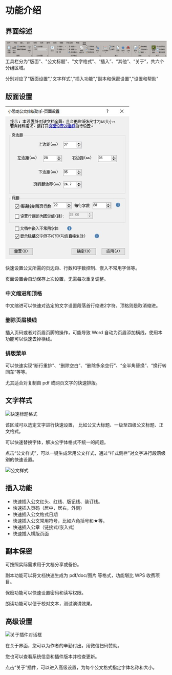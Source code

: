 # 功能介绍

## 界面综述

![工具栏外观](/img/xklbanner.jpg)
工具栏分为"版面"、"公文标题"、"文字格式"、“插入”、“其他”、“关于”，共六个分组区域。

分别对应了"版面设置","文字样式","插入功能","副本和保密设置","设置和帮助"


## 版面设置

![页面设置](img/papersetup.jpg)

快速设置公文所需的页边距、行数和字数控制、嵌入不常用字体等。

页面设置会自动保存上次设置，无需每次重复调整。

### 中文缩进和顶格

中文缩进可以快速对选定的文字设置段落首行缩进2字符。顶格则是取消缩进。

### 删除页眉横线

插入页码或者对页眉页脚的操作，可能导致 Word 自动为页眉添加横线，使用本功能可以快速去掉横线。

### 排版菜单

可以快速实现“断行重排”、“删除空白”、“删除多余空行”、“全半角替换”、“换行转回车”等等。

尤其适合对复制自 pdf 或网页文字的快速排版。

## 文字样式

![快速标题格式](https://mubu.com/document_image/514faee8-b2b0-4299-9cd7-4e674e92edb0-303000.jpg)

该区域可以选定文字进行快速设置， 比如公文大标题、一级至四级公文标题、正文格式。

可以快速替换字体，解决公字体格式不统一的问题。

点击“公文样式”，可以一键生成常用公文样式，通过“样式侧栏”对文字进行段落级别的快速设置。

![公文样式](https://mubu.com/document_image/b7f9bcce-b334-4581-8b4a-abad6264a08e-303000.jpg)

## 插入功能

+ 快速插入公文红头、红线、版记线、装订线。
+ 快速插入页码（居中，居右，外侧）
+ 快速插入公文格式日期
+ 快速插入公文常用符号，比如六角括号和★等。
+ 快速插入公章（链接式/嵌入式）
+ 快速插入横版页面

## 副本保密

可按照实际需求用于文档分享或备份。

副本功能可以将文档快速生成为 pdf/doc/图片 等格式，功能堪比 WPS 收费项目。

保密功能可以快速设置密码和读写权限。

朗读功能可以便于校对文本，测试演讲效果。

## 高级设置

![关于插件对话框](https://mubu.com/document_image/fd1a9f64-a6e9-4394-9aba-b8a8033d0558-303000.jpg)

在关于界面，您可以为作者的辛勤付出，用微信扫码赞助。

您也可以查看系统信息和插件版本并检查更新。

点击“关于”插件，可以进入高级设置，为每个公文格式指定字体名称和大小。


